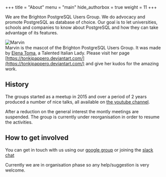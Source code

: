 +++
title = "About"
menu = "main"
hide_authorbox = true
weight = 11
+++

We are the Brighton PostgreSQL Users Group.
We do advocacy and promote PostgreSQL as database of choice.
Our goal is to let universities, schools and companies to know about PostgreSQL and how they can take advantage of its features.

![Marvin](/logo.jpg "Marvin")<br/> Marvin is the mascot of the Brighton PostgreSQL Users Group. It was made by [Elena Toma](https://tonkipappero.deviantart.com/), a Talented  Italian  Lady.
Please visit her page [https://tonkipappero.deviantart.com/](https://tonkipappero.deviantart.com/) and give her kudos for the amazing work.


## History
The groups started as a meetup in 2015 and over a period of 2 years produced a number of nice talks, all available on [the youtube channel](https://www.youtube.com/channel/UCgr5Iv9eJYN2Piy9oYkn6jw).

After a reduction on the general interest the montly meetings are suspended.
The group is currently under reorganisation in order to resume the activities.

## How to get involved

You can get in touch with us using our [google group](https://groups.google.com/forum/#!forum/brightonpgsql) or
 joining the [slack chat](https://pgbrighton.slack.com)

 Currently we are in organisation phase so any help/suggestion is very welcome.
